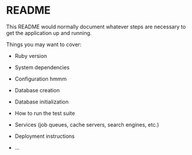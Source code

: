 # README

This README would normally document whatever steps are necessary to get the
application up and running.

Things you may want to cover:

* Ruby version

* System dependencies

* Configuration
    hmmm
* Database creation

* Database initialization

* How to run the test suite

* Services (job queues, cache servers, search engines, etc.)

* Deployment instructions

* ...
